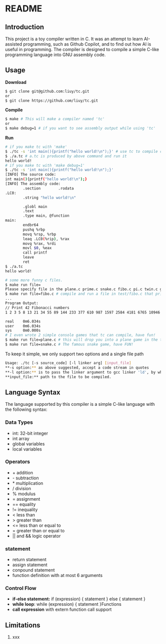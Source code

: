 # README

## Introduction

This project is a toy compiler written in C. It was an attempt to learn AI-assisted programming, such as Github Copilot, and to find out how AI is useful in programming. The compiler is designed to compile a simple C-like programming language into GNU assembly code.

## Usage

**Download**

```bash
$ git clone git@github.com:liuy/tc.git
or 
$ git clone https://github.com/liuy/tc.git
```

**Compile**

```bash
$ make # This will make a compiler named 'tc'
or
$ make debug=1 # if you want to see assembly output while using 'tc'
```

**Run**

```bash
# if you make tc with 'make'
$ ./tc -s 'int main(){printf("hello world!\n");}' # use tc to compile code in quotes
$ ./a.tc # a.tc is produced by above command and run it
hello world!
# if you make tc with 'make debug=1'
$ ./tc -s 'int main(){printf("hello world!\n");}'
[INFO] The source code:
int main(){printf("hello world!\n");}
[INFO] The assembly code:
        .section        .rodata
.LC0:
        .string "hello world!\n"

        .globl main
        .text
        .type main, @function
main:
        endbr64
        pushq %rbp
        movq %rsp, %rbp
        leaq .LC0(%rip), %rax
        movq %rax, %rdi
        movl $0, %eax
        call printf
        leave
        ret
$ ./a.tc
hello world!
```

```bash
# some more funny c files.
$ make run file=
Please specify file in the plane.c prime.c snake.c fibo.c pi.c twin.c gold.c. E.g, make run file=prime.c
$ make run file=fibo.c # compile and run a file in test/fibo.c that print 42 Fibonacci numbers
...
Program Output:
// Print 42 Fibonacci numbers
1 2 3 5 8 13 21 34 55 89 144 233 377 610 987 1597 2584 4181 6765 10946 17711 28657 46368 75025 121393 196418 317811 514229 832040 1346269 2178309 3524578 5702887 9227465 14930352 24157817 39088169 63245986 102334155 165580141 267914296 433494437

real    0m6.034s
user    0m6.034s
sys     0m0.000s
# I even wrote 2 simple console games that tc can compile, have fun!
$ make run file=plane.c # this will drop you into a plane game in the terminal!
$ make run file=snake.c # The famous snake game, have FUN!
```

To keep it simple, we only support two options and a single file path

```bash
Usage: ./tc [-s source_code] [-l linker arg] [input_file]
**-s option:** as above suggested, accept a code stream in quotes
**-l option:** is to pass the linker argument to gcc linker 'ld', by which we can call external functions in the shared library like glibc and others, e.g, ncurses that our two games need to do the console io.
**input_file:** path to the file to be compiled.  
```

## Language Syntax

The language supported by this compiler is a simple C-like language with the following syntax:

### Data Types

- int: 32-bit integer
- int array
- global variables
- local variables

### Operators

- \+ addition
- \- subtraction
- \* multiplication
- \/ division
- % modulus
- = assignment
- == equality
- != inequality
- < less than
- \> greater than
- <= less than or equal to
- = greater than or equal to
- || and && logic operator

### statement

- return statement
- assign statement
- conpound statement
- function definition with at most 6 arguments

### Control Flow

- **if-else statement:** if (expression) { statement } else { statement }
- **while loop**: while (expression) { statement }Functions
- **call expression** with extern function call support

## Limitations

1. xxx
